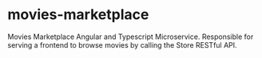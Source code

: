 # movies-marketplace
Movies Marketplace Angular and Typescript Microservice. Responsible for serving a frontend to browse movies by calling the Store RESTful API.
